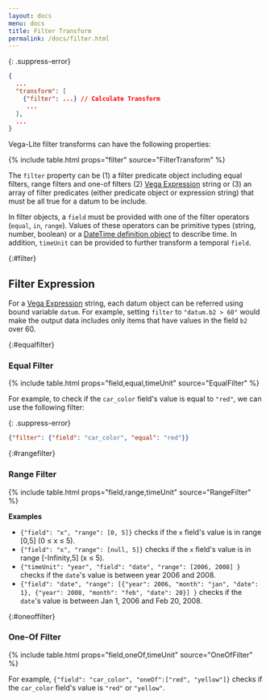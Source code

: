 ```yaml
---
layout: docs
menu: docs
title: Filter Transform
permalink: /docs/filter.html
---
```


{: .suppress-error}
```json
{
  ...
  "transform": [
    {"filter": ...} // Calculate Transform
     ...
  ],
  ...
}
```

Vega-Lite filter transforms can have the following properties:

{% include table.html props="filter" source="FilterTransform" %}

The `filter` property can be (1) a filter predicate object including equal filters, range filters and one-of filters (2) [Vega Expression](https://vega.github.io/vega/docs/expressions/) string or (3) an array of filter predicates (either predicate object or expression string) that must be all true for a datum to be include.


In filter objects, a `field` must be provided with one of the filter operators (`equal`, `in`, `range`).  Values of these operators can be primitive types (string, number, boolean) or a [DateTime definition object](types.html#datetime) to describe time. In addition, `timeUnit` can be provided to further transform a temporal `field`.

{:#filter}
## Filter Expression

For a [Vega Expression](https://vega.github.io/vega/docs/expressions/) string, each datum object can be referred using bound variable `datum`. For example, setting `filter` to `"datum.b2 > 60"` would make the output data includes only items that have values in the field `b2` over 60.

{:#equalfilter}
### Equal Filter

{% include table.html props="field,equal,timeUnit" source="EqualFilter" %}

For example, to check if the `car_color` field's value is equal to `"red"`, we can use the following filter:

{: .suppress-error}
```json
{"filter": {"field": "car_color", "equal": "red"}}
```

{:#rangefilter}
### Range Filter

{% include table.html props="field,range,timeUnit" source="RangeFilter" %}

**Examples**

- `{"field": "x", "range": [0, 5]}` checks if the `x` field's value is in range [0,5] (0 ≤ x ≤ 5).
- `{"field": "x", "range": [null, 5]}` checks if the `x` field's value is in range [-Infinity,5] (x ≤ 5).
- `{"timeUnit": "year", "field": "date", "range": [2006, 2008] }` checks if the `date`'s value is between year 2006 and 2008.
- `{"field": "date", "range": [{"year": 2006, "month": "jan", "date": 1}, {"year": 2008, "month": "feb", "date": 20}] }` checks if the `date`'s value is between Jan 1, 2006  and Feb 20, 2008.


{:#oneoffilter}
### One-Of Filter

{% include table.html props="field,oneOf,timeUnit" source="OneOfFilter" %}

For example, `{"field": "car_color", "oneOf":["red", "yellow"]}` checks if the `car_color` field's value is `"red"` or `"yellow"`.
